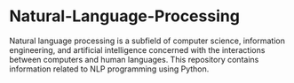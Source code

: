 # Natural-Language-Processing
Natural language processing is a subfield of computer science, information engineering, and artificial intelligence concerned with the interactions between computers and human languages. This repository contains information related to NLP programming using Python.
